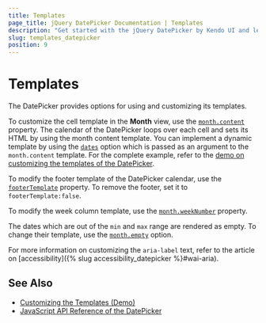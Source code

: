 ```yaml
---
title: Templates
page_title: jQuery DatePicker Documentation | Templates
description: "Get started with the jQuery DatePicker by Kendo UI and learn how to customize its templates."
slug: templates_datepicker
position: 9
---
```


# Templates

The DatePicker provides options for using and customizing its templates.  

To customize the cell template in the **Month** view, use the [`month.content`](/api/javascript/ui/datepicker/configuration/month) property. The calendar of the DatePicker loops over each cell and sets its HTML by using the month content template. You can implement a dynamic template by using the [`dates`](/api/javascript/ui/datepicker/configuration/dates) option which is passed as an argument to the `month.content` template. For the complete example, refer to the [demo on customizing the templates of the DatePicker](https://demos.telerik.com/kendo-ui/datepicker/template).

To modify the footer template of the DatePicker calendar, use the [`footerTemplate`](/api/javascript/ui/datepicker/configuration/footer) property. To remove the footer, set it to `footerTemplate:false`.

To modify the week column template, use the [`month.weekNumber`](/api/javascript/ui/datepicker/configuration/month) property.

The dates which are out of the `min` and `max` range are rendered as empty. To change their template, use the [`month.empty`](/api/javascript/ui/datepicker/configuration/month#monthempty) option.

For more information on customizing the `aria-label` text, refer to the article on [accessibility]({% slug accessibility_datepicker %}#wai-aria).

## See Also

* [Customizing the Templates (Demo)](https://demos.telerik.com/kendo-ui/datepicker/template)
* [JavaScript API Reference of the DatePicker](/api/javascript/ui/datepicker)
